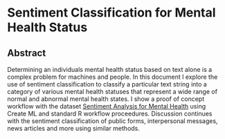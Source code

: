 # Sentiment Classification for Mental Health Status

## Abstract

Determining an individuals mental health status based on text alone is a complex problem for machines and people. In this document I explore the use of sentiment classification to classify a particular text string into a category of various mental health statuses that represent a wide range of normal and abnormal mental health states. I show a proof of concept workflow with the dataset [Sentiment Analysis for Mental Health](https://www.kaggle.com/datasets/suchintikasarkar/sentiment-analysis-for-mental-health) using Create ML and standard R workflow proceedures. Discussion continues with the sentiment classification of public forms, interpersonal messages, news articles and more using similar methods.
